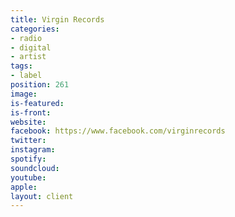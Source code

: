 ```yaml
---
title: Virgin Records
categories:
- radio
- digital
- artist
tags:
- label
position: 261
image: 
is-featured: 
is-front: 
website: 
facebook: https://www.facebook.com/virginrecords
twitter: 
instagram: 
spotify: 
soundcloud: 
youtube: 
apple: 
layout: client
---
```


